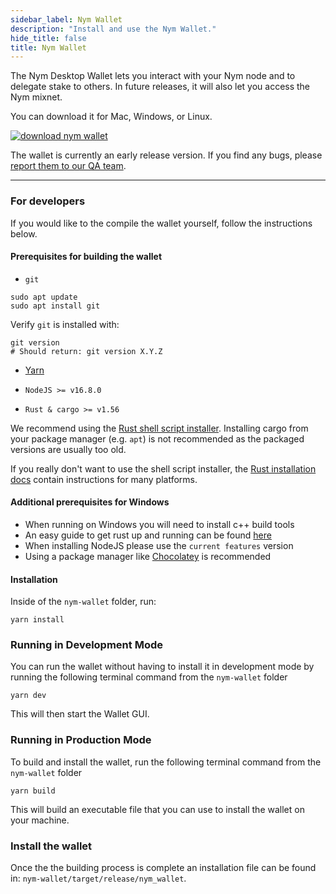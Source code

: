 ```yaml
---
sidebar_label: Nym Wallet
description: "Install and use the Nym Wallet."
hide_title: false
title: Nym Wallet
---
```


The Nym Desktop Wallet lets you interact with your Nym node and to delegate stake to others. In future releases, it will also let you access the Nym mixnet.

You can download it for Mac, Windows, or Linux.

[![download nym wallet](/img/docs/download-wallet.png)](https://github.com/nymtech/nym/releases/tag/nym-wallet-v0.0.1)

The wallet is currently an early release version. If you find any bugs, please [report them to our QA team](https://github.com/nymtech/nym/issues/new?assignees=tommyv1987&labels=bug%2C+bug-needs-triage%2C+qa&template=report.md&title=%5BIssue%5D).

-----

### For developers

If you would like to the compile the wallet yourself, follow the instructions below. 

#### Prerequisites for building the wallet


- `git`

```
sudo apt update
sudo apt install git
```

Verify `git` is installed with:

```
git version
# Should return: git version X.Y.Z
```

- [Yarn](https://yarnpkg.com/)

- `NodeJS >= v16.8.0`

- `Rust & cargo >= v1.56`

We recommend using the [Rust shell script installer](https://www.rust-lang.org/tools/install). Installing cargo from your package manager (e.g. `apt`) is not recommended as the packaged versions are usually too old.

If you really don't want to use the shell script installer, the [Rust installation docs](https://forge.rust-lang.org/infra/other-installation-methods.html) contain instructions for many platforms.

#### Additional prerequisites for Windows

- When running on Windows you will need to install c++ build tools
- An easy guide to get rust up and running can be found [here]("http://kennykerr.ca/2019/11/18/rust-getting-started/")
- When installing NodeJS please use the `current features` version
- Using a package manager like [Chocolatey]("chocolatey.org") is recommended

#### Installation

Inside of the `nym-wallet` folder, run:

```
yarn install
``` 

### Running in Development Mode

You can run the wallet without having to install it in development mode by running the following terminal command from the `nym-wallet` folder

```
yarn dev
```

This will then start the Wallet GUI. 

### Running in Production Mode

To build and install the wallet, run the following terminal command from the `nym-wallet` folder

```
yarn build
```

This will build an executable file that you can use to install the wallet on your machine. 

### Install the wallet

Once the the building process is complete an installation file can be found in: `nym-wallet/target/release/nym_wallet`. 
